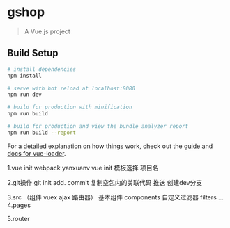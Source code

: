 # gshop

> A Vue.js project

## Build Setup

``` bash
# install dependencies
npm install

# serve with hot reload at localhost:8080
npm run dev

# build for production with minification
npm run build

# build for production and view the bundle analyzer report
npm run build --report
```

For a detailed explanation on how things work, check out the [guide](http://vuejs-templates.github.io/webpack/) and [docs for vue-loader](http://vuejs.github.io/vue-loader).


1.vue init webpack yanxuanv
vue init 模板选择 项目名

2.git操作
git init add. commit 复制空包内的关联代码 推送 创建dev分支

3.src （组件 vuex ajax 路由器）
基本组件 components
自定义过滤器 filters
...
4.pages

5.router


